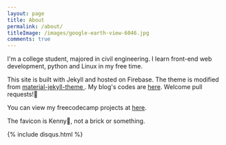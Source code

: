 ```yaml
---
layout: page
title: About
permalink: /about/
titleImage: /images/google-earth-view-6046.jpg
comments: true
---
```

I'm a college student, majored in civil engineering.
I learn front-end web development, python and Linux in my free time.

This site is built with Jekyll and hosted on Firebase. The theme is modified from [material-jekyll-theme
](https://github.com/alexcarpenter/material-jekyll-theme). My blog's codes are [here](https://github.com/xxyzz/myblog). Welcome pull requests!🙂

You can view my freecodecamp projects at [here](https://xxyzz.github.io).

The favicon is Kenny🌚, not a brick or something.

{% include disqus.html %}
